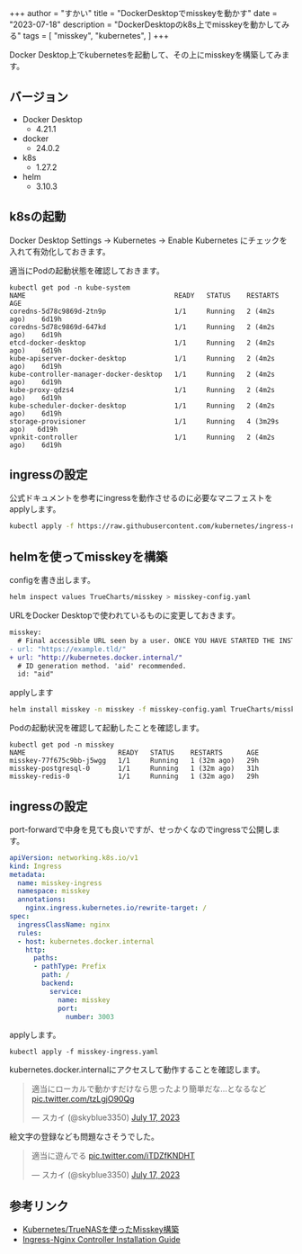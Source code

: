 +++
author = "すかい"
title = "DockerDesktopでmisskeyを動かす"
date = "2023-07-18"
description = "DockerDesktopのk8s上でmisskeyを動かしてみる"
tags = [
    "misskey",
    "kubernetes",
]
+++

Docker Desktop上でkubernetesを起動して、その上にmisskeyを構築してみます。

## バージョン

- Docker Desktop
  - 4.21.1
- docker
  - 24.0.2
- k8s
  - 1.27.2
- helm
  - 3.10.3

## k8sの起動

Docker Desktop Settings -> Kubernetes -> Enable Kubernetes にチェックを入れて有効化しておきます。

適当にPodの起動状態を確認しておきます。

```
kubectl get pod -n kube-system
NAME                                     READY   STATUS    RESTARTS        AGE
coredns-5d78c9869d-2tn9p                 1/1     Running   2 (4m2s ago)    6d19h
coredns-5d78c9869d-647kd                 1/1     Running   2 (4m2s ago)    6d19h
etcd-docker-desktop                      1/1     Running   2 (4m2s ago)    6d19h
kube-apiserver-docker-desktop            1/1     Running   2 (4m2s ago)    6d19h
kube-controller-manager-docker-desktop   1/1     Running   2 (4m2s ago)    6d19h
kube-proxy-qdzs4                         1/1     Running   2 (4m2s ago)    6d19h
kube-scheduler-docker-desktop            1/1     Running   2 (4m2s ago)    6d19h
storage-provisioner                      1/1     Running   4 (3m29s ago)   6d19h
vpnkit-controller                        1/1     Running   2 (4m2s ago)    6d19h
```

## ingressの設定

公式ドキュメントを参考にingressを動作させるのに必要なマニフェストをapplyします。

```bash
kubectl apply -f https://raw.githubusercontent.com/kubernetes/ingress-nginx/controller-v1.8.1/deploy/static/provider/cloud/deploy.yaml
```

## helmを使ってmisskeyを構築

configを書き出します。

```bash
helm inspect values TrueCharts/misskey > misskey-config.yaml
```

URLをDocker Desktopで使われているものに変更しておきます。

```diff
misskey:
  # Final accessible URL seen by a user. ONCE YOU HAVE STARTED THE INSTANCE, DO NOT CHANGE THE URL SETTINGS AFTER THAT!
- url: "https://example.tld/"
+ url: "http://kubernetes.docker.internal/"
  # ID generation method. 'aid' recommended.
  id: "aid"
```

applyします

```bash
helm install misskey -n misskey -f misskey-config.yaml TrueCharts/misskey
```

Podの起動状況を確認して起動したことを確認します。

```
kubectl get pod -n misskey
NAME                       READY   STATUS    RESTARTS      AGE
misskey-77f675c9bb-j5wgg   1/1     Running   1 (32m ago)   29h
misskey-postgresql-0       1/1     Running   1 (32m ago)   31h
misskey-redis-0            1/1     Running   1 (32m ago)   29h
```

## ingressの設定

port-forwardで中身を見ても良いですが、せっかくなのでingressで公開します。

```yaml
apiVersion: networking.k8s.io/v1
kind: Ingress
metadata:
  name: misskey-ingress
  namespace: misskey
  annotations:
    nginx.ingress.kubernetes.io/rewrite-target: /
spec:
  ingressClassName: nginx
  rules:
  - host: kubernetes.docker.internal
    http:
      paths:
      - pathType: Prefix
        path: /
        backend:
          service:
            name: misskey
            port:
              number: 3003
```

applyします。

```
kubectl apply -f misskey-ingress.yaml
```

kubernetes.docker.internalにアクセスして動作することを確認します。

<blockquote class="twitter-tweet"><p lang="ja" dir="ltr">適当にローカルで動かすだけなら思ったより簡単だな…となるなど <a href="https://t.co/tzLgjO90Qg">pic.twitter.com/tzLgjO90Qg</a></p>&mdash; スカイ (@skyblue3350) <a href="https://twitter.com/skyblue3350/status/1680814692061814784?ref_src=twsrc%5Etfw">July 17, 2023</a></blockquote> <script async src="https://platform.twitter.com/widgets.js" charset="utf-8"></script>

絵文字の登録なども問題なさそうでした。

<blockquote class="twitter-tweet"><p lang="ja" dir="ltr">適当に遊んでる <a href="https://t.co/iTDZfKNDHT">pic.twitter.com/iTDZfKNDHT</a></p>&mdash; スカイ (@skyblue3350) <a href="https://twitter.com/skyblue3350/status/1680823275302301697?ref_src=twsrc%5Etfw">July 17, 2023</a></blockquote> <script async src="https://platform.twitter.com/widgets.js" charset="utf-8"></script>

## 参考リンク

- [Kubernetes/TrueNASを使ったMisskey構築](https://misskey-hub.net/docs/install/kubernetes.html)
- [Ingress-Nginx Controller Installation Guide](https://kubernetes.github.io/ingress-nginx/deploy/#docker-desktop)
